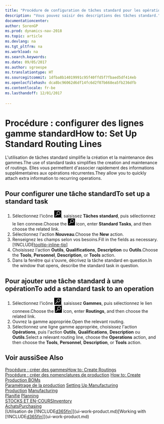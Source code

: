 ```yaml
---
title: "Procédure de configuration de tâches standard pour les opérations"
description: "Vous pouvez saisir des descriptions des tâches standard."
documentationcenter: 
author: SorenGP
ms.prod: dynamics-nav-2018
ms.topic: article
ms.devlang: na
ms.tgt_pltfrm: na
ms.workload: na
ms.search.keywords: 
ms.date: 09/05/2017
ms.author: sgroespe
ms.translationtype: HT
ms.sourcegitcommit: 1dfba8b14019991c95f40ffd5f7fbaed5df414eb
ms.openlocfilehash: dca8bc96062d6df14fc6d2f07b668ea5fb236dfb
ms.contentlocale: fr-be
ms.lasthandoff: 12/01/2017

---
```

# <a name="how-to-set-up-standard-routing-lines"></a><span data-ttu-id="7e4f6-103">Procédure : configurer des lignes gamme standard</span><span class="sxs-lookup"><span data-stu-id="7e4f6-103">How to: Set Up Standard Routing Lines</span></span>
<span data-ttu-id="7e4f6-104">L'utilisation de tâches standard simplifie la création et la maintenance des gammes.</span><span class="sxs-lookup"><span data-stu-id="7e4f6-104">The use of standard tasks simplifies the creation and maintenance of routings.</span></span> <span data-ttu-id="7e4f6-105">Elles vous permettent d'associer rapidement des informations supplémentaires aux opérations récurrentes.</span><span class="sxs-lookup"><span data-stu-id="7e4f6-105">They allow you to quickly attach extra information to recurring operations.</span></span>

## <a name="to-set-up-a-standard-task"></a><span data-ttu-id="7e4f6-106">Pour configurer une tâche standard</span><span class="sxs-lookup"><span data-stu-id="7e4f6-106">To set up a standard task</span></span>
1. <span data-ttu-id="7e4f6-107">Sélectionnez l'icône ![Page ou état pour la recherche](media/ui-search/search_small.png "Page ou état pour la recherche"), saisissez **Tâches standard**, puis sélectionnez le lien connexe.</span><span class="sxs-lookup"><span data-stu-id="7e4f6-107">Choose the ![Search for Page or Report](media/ui-search/search_small.png "Search for Page or Report icon") icon, enter **Standard Tasks**, and then choose the related link.</span></span>
2. <span data-ttu-id="7e4f6-108">Sélectionnez l'action **Nouveau**.</span><span class="sxs-lookup"><span data-stu-id="7e4f6-108">Choose the **New** action.</span></span>
3. <span data-ttu-id="7e4f6-109">Renseignez les champs selon vos besoins.</span><span class="sxs-lookup"><span data-stu-id="7e4f6-109">Fill in the fields as necessary.</span></span> [!INCLUDE[tooltip-inline-tip](includes/tooltip-inline-tip_md.md)]
4. <span data-ttu-id="7e4f6-110">Choisissez l'action **Outils**, **Qualifications**, **Description** ou **Outils**.</span><span class="sxs-lookup"><span data-stu-id="7e4f6-110">Choose the **Tools**, **Personnel**, **Description**, or **Tools** action.</span></span>
5. <span data-ttu-id="7e4f6-111">Dans la fenêtre qui s'ouvre, décrivez la tâche standard en question.</span><span class="sxs-lookup"><span data-stu-id="7e4f6-111">In the window that opens, describe the standard task in question.</span></span>

## <a name="to-add-a-standard-task-to-an-operation"></a><span data-ttu-id="7e4f6-112">Pour ajouter une tâche standard à une opération</span><span class="sxs-lookup"><span data-stu-id="7e4f6-112">To add a standard task to an operation</span></span>
1. <span data-ttu-id="7e4f6-113">Sélectionnez l'icône ![Page ou état pour la recherche](media/ui-search/search_small.png "Page ou état pour la recherche"), saisissez **Gammes**, puis sélectionnez le lien connexe.</span><span class="sxs-lookup"><span data-stu-id="7e4f6-113">Choose the ![Search for Page or Report](media/ui-search/search_small.png "Search for Page or Report icon") icon, enter **Routings**, and then choose the related link.</span></span>
2. <span data-ttu-id="7e4f6-114">Ouvrez la gamme appropriée.</span><span class="sxs-lookup"><span data-stu-id="7e4f6-114">Open the relevant routing.</span></span>
3. <span data-ttu-id="7e4f6-115">Sélectionnez une ligne gamme appropriée, choisissez l'action **Opérations**, puis l'action **Outils**, **Qualifications**, **Description** ou **Outils**.</span><span class="sxs-lookup"><span data-stu-id="7e4f6-115">Select a relevant routing line, choose the **Operations** action, and then choose the **Tools**, **Personnel**, **Description**, or **Tools** action.</span></span>

## <a name="see-also"></a><span data-ttu-id="7e4f6-116">Voir aussi</span><span class="sxs-lookup"><span data-stu-id="7e4f6-116">See Also</span></span>  
[<span data-ttu-id="7e4f6-117">Procédure : créer des gammes</span><span class="sxs-lookup"><span data-stu-id="7e4f6-117">How to: Create Routings</span></span>](production-how-to-create-routings.md)  
<span data-ttu-id="7e4f6-118">[Procédure : créer des nomenclatures de production](production-how-to-create-production-boms.md)   </span><span class="sxs-lookup"><span data-stu-id="7e4f6-118">[How to: Create Production BOMs](production-how-to-create-production-boms.md)   </span></span>  
<span data-ttu-id="7e4f6-119">[Paramétrage de la production](production-configure-production-processes.md) </span><span class="sxs-lookup"><span data-stu-id="7e4f6-119">[Setting Up Manufacturing](production-configure-production-processes.md) </span></span>  
<span data-ttu-id="7e4f6-120">[Production](production-manage-manufacturing.md)  </span><span class="sxs-lookup"><span data-stu-id="7e4f6-120">[Manufacturing](production-manage-manufacturing.md)  </span></span>  
<span data-ttu-id="7e4f6-121">[Planifié](production-planning.md) </span><span class="sxs-lookup"><span data-stu-id="7e4f6-121">[Planning](production-planning.md) </span></span>  
[<span data-ttu-id="7e4f6-122">STOCKS ET EN-COURS</span><span class="sxs-lookup"><span data-stu-id="7e4f6-122">Inventory</span></span>](inventory-manage-inventory.md)  
[<span data-ttu-id="7e4f6-123">Achats</span><span class="sxs-lookup"><span data-stu-id="7e4f6-123">Purchasing</span></span>](purchasing-manage-purchasing.md)  
<span data-ttu-id="7e4f6-124">[Utilisation de [!INCLUDE[d365fin](includes/d365fin_md.md)]](ui-work-product.md)</span><span class="sxs-lookup"><span data-stu-id="7e4f6-124">[Working with [!INCLUDE[d365fin](includes/d365fin_md.md)]](ui-work-product.md)</span></span>  

